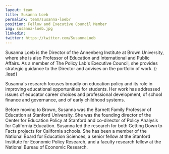 ```yaml
---
layout: team
title: Susanna Loeb
permalink: team/susanna-loeb/
position: Fellow and Executive Council Member
img: susanna-loeb.jpg
linkedin:
twitter: https://twitter.com/SusannaLoeb
---
```


Susanna Loeb is the Director of the Annenberg Institute at Brown University, where she is also Professor of Education and International and Public Affairs. As a member of The Policy Lab's Executive Council, she provides strategic guidance to the Director and advises on the portfolio of work.
{: .lead}

Susanna's research focuses broadly on education policy and its role in improving educational opportunities for students. Her work has addressed issues of educator career choices and professional development, of school finance and governance, and of early childhood systems.

Before moving to Brown, Susanna was the Barnett Family Professor of Education at Stanford University. She was the founding director of the Center for Education Policy at Stanford and co-director of Policy Analysis for California Education. Susanna led the research for both Getting Down to Facts projects for California schools. She has been a member of the National Board for Education Sciences, a senior fellow at the Stanford Institute for Economic Policy Research, and a faculty research fellow at the National Bureau of Economic Research.

